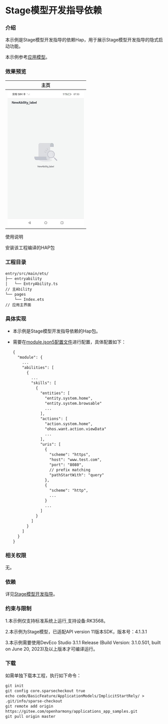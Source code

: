 # Stage模型开发指导依赖

### 介绍

本示例是Stage模型开发指导的依赖Hap，用于展示Stage模型开发指导的隐式启动功能。

本示例参考[应用模型](https://gitee.com/openharmony/docs/tree/master/zh-cn/application-dev/application-models)。 

### 效果预览

|主页|
|--------------------------------|
|![newability](screenshots/newability.png)|

使用说明

安装该工程编译的HAP包

### 工程目录
```
entry/src/main/ets/
├── entryability
│   └── EntryAbility.ts													// 主Ability
└── pages
    └── Index.ets														// 应用主界面
```
### 具体实现

* 本示例是Stage模型开发指导依赖的Hap包。

* 需要在[module.json5配置文件](entry/src/main/module.json5)进行配置，具体配置如下：

  ```
  {
    "module": {
      ...
      "abilities": [
        {
          ...
          "skills": [
            {
              "entities": [
                "entity.system.home",
                "entity.system.browsable"
                ...
              ],
              "actions": [
                "action.system.home",
                "ohos.want.action.viewData"
                ...
              ],
              "uris": [
                {
                  "scheme": "https",
                  "host": "www.test.com",
                  "port": "8080",
                  // prefix matching
                  "pathStartWith": "query"
                },
                {
                  "scheme": "http",
                  ...
                }
                ...
              ]
            }
          ]
        }
      ]
    }
  }
  ```


### 相关权限

无。

### 依赖

详见[Stage模型开发指导](https://gitee.com/openharmony/applications_app_samples/blob/master/code/DocsSample/ApplicationModels/StageModelAbilityDevelop/README_zh.md)。

### 约束与限制

1.本示例仅支持标准系统上运行,支持设备:RK3568。

2.本示例为Stage模型，已适配API version 11版本SDK，版本号：4.1.3.1

3.本示例需要使用DevEco Studio 3.1.1 Release (Build Version: 3.1.0.501, built on June 20, 2023)及以上版本才可编译运行。

### 下载

如需单独下载本工程，执行如下命令：

```
git init
git config core.sparsecheckout true
echo code/BasicFeature/ApplicationModels/ImplicitStartRely/ > .git/info/sparse-checkout
git remote add origin https://gitee.com/openharmony/applications_app_samples.git
git pull origin master
```
